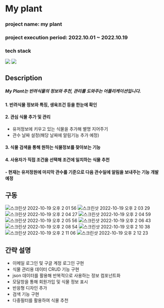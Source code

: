 # My plant

### project name: my plant

### project execution period: 2022.10.01 ~ 2022.10.19

### tech stack

<img src="https://img.shields.io/badge/React-61DAFB?style=flat-square&logo=React&logoColor=FFFFFF"/>
<img src="https://img.shields.io/badge/Firebase-FFCA28?style=flat-square&logo=Firebase&logoColor=FFFFFF"/>

## Description

##### My Plant는 반려식물의 정보와 추천, 관리를 도와주는 어플리케이션입니다.

#### 1. 반려식물 정보와 특징, 생육조건 등을 한눈에 확인

#### 2. 관심 식물 추가 및 관리

- 유저정보에 키우고 있는 식물을 추가해 별명 지어주기<br>
- 관수 날짜 설정(해당 날짜에 알림기능 추가 예정)

#### 3. 식물 검색을 통해 원하는 식물정보를 찾아보는 기능

#### 4. 사용자가 직접 조건을 선택해 조건에 일치하는 식물 추천

#### - 현재는 유저정원에 마지막 관수를 기준으로 다음 관수일에 알림을 보내주는 기능 개발예정

## 구동 
![스크린샷 2022-10-19 오후 2 01 56](https://user-images.githubusercontent.com/98032384/196690099-765867b6-553b-41b4-a06b-94b0f4cc4d16.png)
![스크린샷 2022-10-19 오후 2 03 29](https://user-images.githubusercontent.com/98032384/196690144-1dfdd08d-8b1b-4a09-bd9a-7cb775f3a1b5.png)
![스크린샷 2022-10-19 오후 2 04 27](https://user-images.githubusercontent.com/98032384/196690156-19995530-3d41-4dd1-a972-0b2c83780598.png)
![스크린샷 2022-10-19 오후 2 04 59](https://user-images.githubusercontent.com/98032384/196690189-79231eb0-8f76-4c83-8193-df01211bb64d.png)
![스크린샷 2022-10-19 오후 2 05 56](https://user-images.githubusercontent.com/98032384/196690201-5cb3add7-cdf4-4290-9db5-c34ad7912fcb.png)
![스크린샷 2022-10-19 오후 2 06 43](https://user-images.githubusercontent.com/98032384/196690221-07966d2e-1d36-4ea2-9bd6-273ed1d4ee46.png)
![스크린샷 2022-10-19 오후 2 08 54](https://user-images.githubusercontent.com/98032384/196690235-d8935d59-53df-4373-b7bd-e73925a18241.png)
![스크린샷 2022-10-19 오후 2 10 38](https://user-images.githubusercontent.com/98032384/196690268-92f09fa1-5e7f-4b06-b740-1ac9a04ad5b2.png)
![스크린샷 2022-10-19 오후 2 11 06](https://user-images.githubusercontent.com/98032384/196690285-54866715-5846-4761-be82-92f408138adf.png)
![스크린샷 2022-10-19 오후 2 12 23](https://user-images.githubusercontent.com/98032384/196690308-0d1f9453-5ee4-46a9-b406-2e296c760524.png)


## 간략 설명

- 이메일 로그인 및 구글 계정 로그인 구현<br>
- 식물 관리용 데이터 CRUD 기능 구현<br>
- json 데이터를 활용해 반복적으로 사용하는 정보 컴포넌트화<br>
- 모달창을 통해 회원가입 및 식물 정보 표시<br>
- 반응형 디자인 추가<br>
- 검색 기능 구현<br>
- 다중필터를 활용하여 식물 추천
